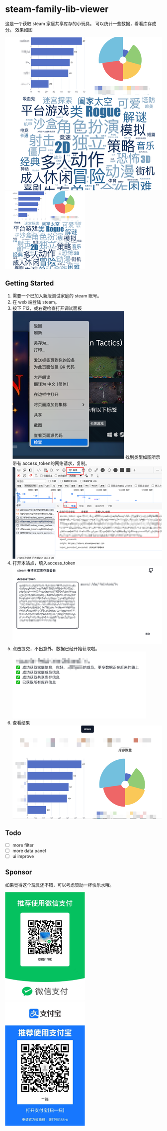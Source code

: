 
# steam-family-lib-viewer

这是一个获取 steam 家庭共享库存的小玩具。
可以统计一些数据，看看库存成分。
效果如图

![img.png](doc/img.png )
<img src="doc/img.png" width="256">
## Getting Started

1. 需要一个已加入新版测试家庭的 steam 账号。
2. 在 web 端登陆 steam。
3. 按下 F12，或右键检查打开调试面板
![img_1.png](doc/start_1.png )
找到类型如图所示带有 access_token的网络请求，复制。
   ![img_1.png](doc/start_2.png)
4. 打开本站点，填入access_token
![img_2.png](doc/start_3.png)
5. 点击提交，不出意外，数据已经开始获取啦。
   ![img_2.png](doc/start_4.png)
6. 查看结果
 ![img_2.png](doc/start_5.png)


## Todo
- [ ] more filter
- [ ] more data panel
- [ ] ui improve

## Sponsor
如果觉得这个玩具还不错，可以考虑赞助一杯快乐水哦。

<img src="doc/wechat_pay_qrcode.png" width="256">

<img src="doc/alipay_qrcode.png" width="256">

